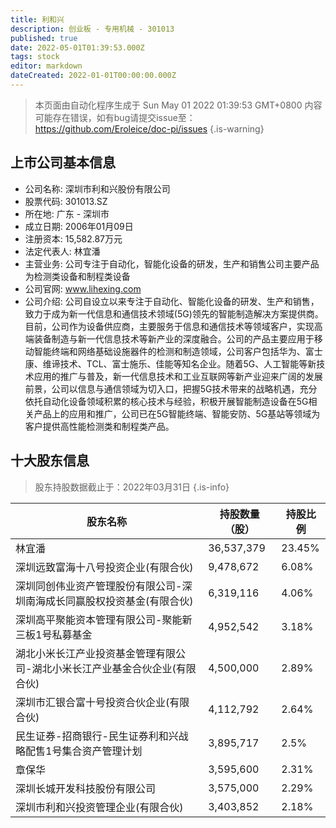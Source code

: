 ```yaml
---
title: 利和兴
description: 创业板 - 专用机械 - 301013
published: true
date: 2022-05-01T01:39:53.000Z
tags: stock
editor: markdown
dateCreated: 2022-01-01T00:00:00.000Z
---
```


> 本页面由自动化程序生成于 Sun May 01 2022 01:39:53 GMT+0800
> 内容可能存在错误，如有bug请提交issue至：https://github.com/Eroleice/doc-pi/issues
{.is-warning}

## 上市公司基本信息
- 公司名称: 深圳市利和兴股份有限公司
- 股票代码: 301013.SZ
- 所在地: 广东 - 深圳市
- 成立日期: 2006年01月09日
- 注册资本: 15,582.87万元
- 法定代表人: 林宜潘
- 主营业务: 公司专注于自动化，智能化设备的研发，生产和销售公司主要产品为检测类设备和制程类设备
- 公司官网: www.lihexing.com
- 公司介绍: 公司自设立以来专注于自动化、智能化设备的研发、生产和销售，致力于成为新一代信息和通信技术领域(5G)领先的智能制造解决方案提供商。目前，公司作为设备供应商，主要服务于信息和通信技术等领域客户，实现高端装备制造与新一代信息技术等新产业的深度融合。公司的产品主要应用于移动智能终端和网络基础设施器件的检测和制造领域，公司客户包括华为、富士康、维谛技术、TCL、富士施乐、佳能等知名企业。随着5G、人工智能等新技术应用的推广与普及，新一代信息技术和工业互联网等新产业迎来广阔的发展前景，公司以信息与通信领域为切入口，把握5G技术带来的战略机遇，充分依托自动化设备领域积累的核心技术与经验，积极开展智能制造设备在5G相关产品上的应用和推广，公司已在5G智能终端、智能安防、5G基站等领域为客户提供高性能检测类和制程类产品。


## 十大股东信息
> 股东持股数据截止于：2022年03月31日
{.is-info}

| 股东名称 | 持股数量（股） | 持股比例 |
| --- | --- | --- |
| 林宜潘 | 36,537,379 | 23.45% |
| 深圳远致富海十八号投资企业(有限合伙) | 9,478,672 | 6.08% |
| 深圳同创伟业资产管理股份有限公司-深圳南海成长同赢股权投资基金(有限合伙) | 6,319,116 | 4.06% |
| 深圳高平聚能资本管理有限公司-聚能新三板1号私募基金 | 4,952,542 | 3.18% |
| 湖北小米长江产业投资基金管理有限公司-湖北小米长江产业基金合伙企业(有限合伙) | 4,500,000 | 2.89% |
| 深圳市汇银合富十号投资合伙企业(有限合伙) | 4,112,792 | 2.64% |
| 民生证券-招商银行-民生证券利和兴战略配售1号集合资产管理计划 | 3,895,717 | 2.5% |
| 章保华 | 3,595,600 | 2.31% |
| 深圳长城开发科技股份有限公司 | 3,575,000 | 2.29% |
| 深圳市利和兴投资管理企业(有限合伙) | 3,403,852 | 2.18% |




